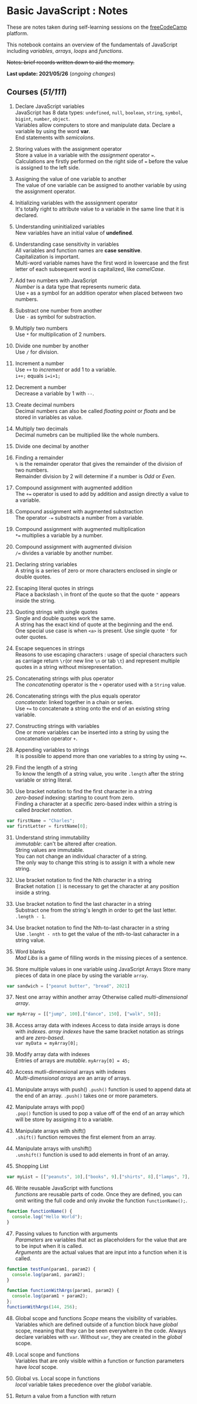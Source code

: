 # Basic JavaScript : Notes 
These are notes taken during self-learning sessions on the [freeCodeCamp](https://www.freecodecamp.org) platform. 

This notebook contains an overview of the fundamentals of JavaScript including *variables*, *arrays*, *loops* and *functions*.

~~Notes: brief records written down to aid the memory.~~

**Last update: 2021/05/26** (_ongoing changes_) 

## Courses (_51/111_)

1. Declare JavaScript variables  
JavaScript has 8 data types: `undefined`, `null`, `boolean`, `string`, `symbol`, `bigint`, `number`, `object`.  
Variables allow computers to store and manipulate data.  Declare a variable by using the word **var**.  
End statements with *semicolons*.

2. Storing values with the assignment operator  
Store a value in a variable with the *assignment* operator `=`.  
Calculations are firstly performed on the right side of `=` before the value is assigned to the left side.  

3. Assigning the value of one variable to another  
The value of one variable can be assigned to another variable by using the assignment operator.

4. Initializing variables with the asssignment operator  
It's totally right to attribute value to a variable in the same line that it is declared. 

5. Understanding uninitialized variables  
New variables have an initial value of **undefined**.

6. Understanding case sensitivity in variables  
All variables and function names are **case sensitive**.  
Capitalization is important.  
Multi-word variable names have the first word in lowercase and the first letter of each subsequent word is capitalized, like *camelCase*.

7. Add two numbers with JavaScript  
*Number* is a data type that represents numeric data.  
Use `+` as a symbol for an addition operator when placed between two numbers.  

8. Substract one number from another  
Use `-` as symbol for substraction.  

9. Multiply two numbers  
Use `*` for multiplication of 2 numbers.

10. Divide one number by another  
Use `/` for division.

11. Increment a number  
Use `++` to *increment* or add 1 to a variable.  
`i++;` equals `i=i+1;`

12. Decrement a number  
Decrease a variable by 1 with `--`.  

13. Create decimal numbers  
Decimal numbers can also be called *floating point* or *floats* and be stored in variables as value.  

14. Multiply two decimals  
Decimal numebrs can be multiplied like the whole numbers.  

15. Divide one decimal by another  

16. Finding a remainder  
`%` is the remainder operator that gives the remainder of the division of two numbers.  
Remainder division by 2 will determine if a number is *Odd* or *Even*.  

17. Compound assignment with augmented addition  
The `+=` operator is used to add by addition and assign directly a value to a variable.

18. Compound assignment with augmented substraction  
The operator `-=` substracts a number from a variable.  

19. Compound assignment with augmented multiplication  
`*=` multiplies a variable by a number.  
 
20. Compound assignment with augmented division  
`/=` divides a variable by another number.  

21. Declaring string variables  
A string is a series of zero or more characters enclosed in single or double quotes.

22. Escaping literal quotes in strings  
Place a backslash `\` in front of the quote so that the quote `"` appears inside the string.

23. Quoting strings with single quotes  
Single and double quotes work the same.  
A string has the exact kind of quote at the beginning and the end.  
One special use case is when `<a>` is present. Use single quote `'` for outer quotes.

24. Escape sequences in strings  
Reasons to use escaping characters : usage of special characters such as carriage return `\r`(or new line `\n` or tab `\t`) and represent multiple quotes in a string without misrepresentation.

25. Concatenating strings with plus operator  
The *concatenating* operator is the `+` operator used with a `String` value.

26. Concatenating strings with the plus equals operator  
*concatenate*: linked together in a chain or series.  
Use `+=` to concatenate a string onto the end of an existing string variable.

27. Constructing strings with variables   
One or more variables can be inserted into a string by using the concatenation operator `+`. 

28. Appending variables to strings  
It is possible to append more than one variables to a string by using `+=`.

29. Find the length of a string  
To know the length of a string value, you write `.length` after the string variable or string literal.

30. Use bracket notation to find the first character in a string  
*zero-based* indexing: starting to count from zero.  
Finding a character at a specific zero-based index within a string is called *bracket notation*.  
```javascript
var firstName = "Charles";
var firstLetter = firstName[0];
```  

31. Understand string immutability  
*immutable*: can't be altered after creation.  
String values are immutable.  
You can not change an individual character of a string.  
The only way to change this string is to assign it with a whole new string.

32. Use bracket notation to find the Nth character in a string  
Bracket notation `[]` is necessary to get the character at any position inside a string. 

33. Use bracket notation to find the last character in a string  
Substract one from the string's length in order to get the last letter. `.length - 1`. 

34. Use bracket notation to find the Nth-to-last character in a string  
Use `.lenght - nth` to get the value of the nth-to-last caharacter in a string value.

35. Word blanks  
_Mad Libs_ is a game of filling words in the missing pieces of a sentence.

36. Store multiple values in one variable using JavaScript Arrays
Store many pieces of data in one place by using the variable `array`.
```javascript
var sandwich = ["peanut butter", "bread", 2021]
```

37. Nest one array within another array
Otherwise called *multi-dimensional array*.
```javascript
var myArray = [["jump", 100],["dance", 150], ["walk", 50]];
```

38. Access array data with indexes
Access to data inside arrays is done with *indexes*.
_array indexes_ have the same bracket notation as strings and are *zero-based*.  
`var myData = myArray[0];`

39. Modify array data with indexes  
Entries of arrays are *mutable*.
`myArray[0] = 45;`

40. Access mutli-dimensional arrays with indexes  
*Multi-dimensional arrays* are an array of arrays.

41. Manipulate arrays with push()
`.push()` function is used to append data at the end of an array.
`.push()` takes one or more parameters. 

42. Manipulate arrays with pop()  
`.pop()` function is used to pop a value off of the end of an array which will be store by assigning it to a variable.

43. Manipulate arrays with shift()  
`.shift()` function removes the first element from an array.

44. Manipulate arrays with unshift()  
`.unshift()` function is used to add elements in front of an array. 

45. Shopping List  
```javascript
var myList = [["peanuts", 10],["books", 9],["shirts", 8],["lamps", 7],["shoes", 7],["watches", 6]];
```

46. Write reusable JavaScript with functions  
*functions* are reusable parts of code.
Once they are defined, you can omit writing the full code and only *invoke* the function `functionName();`.  
```javascript
function functionName() {
  console.log("Hello World");
}
```

47. Passing values to function with arguments  
*Parameters* are variables that act as placeholders for the value that are to be input when it is called.   
*Arguments* are the actual values that are input into a function when it is called.  
```javascript
function testFun(param1, param2) {
  console.log(param1, param2);
}
```
```javascript
function functionWithArgs(param1, param2) {
  console.log(param1 + param2);
};
functionWithArgs(144, 256);
```

48. Global scope and functions
*Scope* means the visibility of variables.  
Variables which are defined outside of a function block have *global* scope, meaning that they can be seen everywhere in the code. 
Always declare variables with `var`. Without `var`, they are created in the *global* scope. 

49. Local scope and functions  
Variables that are only visible within a function or function parameters have *local* scope. 

50. Global vs. Local scope in functions  
*local* variable takes precedence over the *global* variable.

51. Return a value from a function with return
